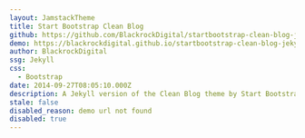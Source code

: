 ```yaml
---
layout: JamstackTheme
title: Start Bootstrap Clean Blog
github: https://github.com/BlackrockDigital/startbootstrap-clean-blog-jekyll
demo: https://blackrockdigital.github.io/startbootstrap-clean-blog-jekyll/
author: BlackrockDigital
ssg: Jekyll
css:
  - Bootstrap
date: 2014-09-27T08:05:10.000Z
description: A Jekyll version of the Clean Blog theme by Start Bootstrap
stale: false
disabled_reason: demo url not found
disabled: true
---
```

